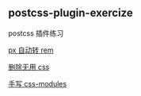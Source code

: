 ## postcss-plugin-exercize

postcss 插件练习

[px 自动转 rem](./px-to-rem)

[删除无用 css](./purge)

[手写 css-modules](./css-modules-scope)
